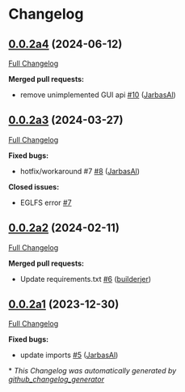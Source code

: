 # Changelog

## [0.0.2a4](https://github.com/OpenVoiceOS/ovos-PHAL-plugin-wallpaper-manager/tree/0.0.2a4) (2024-06-12)

[Full Changelog](https://github.com/OpenVoiceOS/ovos-PHAL-plugin-wallpaper-manager/compare/0.0.2a3...0.0.2a4)

**Merged pull requests:**

- remove unimplemented GUI api [\#10](https://github.com/OpenVoiceOS/ovos-PHAL-plugin-wallpaper-manager/pull/10) ([JarbasAl](https://github.com/JarbasAl))

## [0.0.2a3](https://github.com/OpenVoiceOS/ovos-PHAL-plugin-wallpaper-manager/tree/0.0.2a3) (2024-03-27)

[Full Changelog](https://github.com/OpenVoiceOS/ovos-PHAL-plugin-wallpaper-manager/compare/0.0.2a2...0.0.2a3)

**Fixed bugs:**

- hotfix/workaround \#7 [\#8](https://github.com/OpenVoiceOS/ovos-PHAL-plugin-wallpaper-manager/pull/8) ([JarbasAl](https://github.com/JarbasAl))

**Closed issues:**

- EGLFS error [\#7](https://github.com/OpenVoiceOS/ovos-PHAL-plugin-wallpaper-manager/issues/7)

## [0.0.2a2](https://github.com/OpenVoiceOS/ovos-PHAL-plugin-wallpaper-manager/tree/0.0.2a2) (2024-02-11)

[Full Changelog](https://github.com/OpenVoiceOS/ovos-PHAL-plugin-wallpaper-manager/compare/0.0.2a1...0.0.2a2)

**Merged pull requests:**

- Update requirements.txt [\#6](https://github.com/OpenVoiceOS/ovos-PHAL-plugin-wallpaper-manager/pull/6) ([builderjer](https://github.com/builderjer))

## [0.0.2a1](https://github.com/OpenVoiceOS/ovos-PHAL-plugin-wallpaper-manager/tree/0.0.2a1) (2023-12-30)

[Full Changelog](https://github.com/OpenVoiceOS/ovos-PHAL-plugin-wallpaper-manager/compare/0.0.1...0.0.2a1)

**Fixed bugs:**

- update imports [\#5](https://github.com/OpenVoiceOS/ovos-PHAL-plugin-wallpaper-manager/pull/5) ([JarbasAl](https://github.com/JarbasAl))



\* *This Changelog was automatically generated by [github_changelog_generator](https://github.com/github-changelog-generator/github-changelog-generator)*
